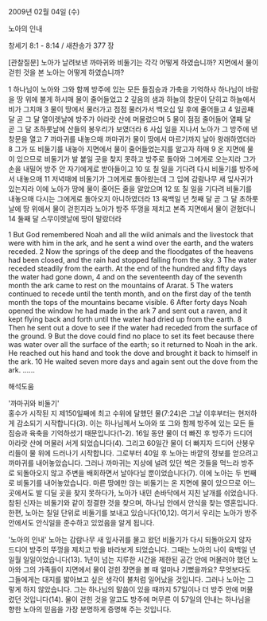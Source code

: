 2009년 02월 04일 (수)

노아의 인내



창세기 8:1 - 8:14 / 새찬송가 377 장

[관찰질문]
노아가 날려보낸 까마귀와 비둘기는 각각 어떻게 하였습니까?
지면에서 물이 걷힌 것을 본 노아는 어떻게 하였습니까?

1 하나님이 노아와 그와 함께 방주에 있는 모든 들짐승과 가축을 기억하사 하나님이 바람을 땅 위에 불게 하시매 물이 줄어들었고 
2 깊음의 샘과 하늘의 창문이 닫히고 하늘에서 비가 그치매 
3 물이 땅에서 물러가고 점점 물러가서 백오십 일 후에 줄어들고 
4 일곱째 달 곧 그 달 열이렛날에 방주가 아라랏 산에 머물렀으며 
5 물이 점점 줄어들어 열째 달 곧 그 달 초하룻날에 산들의 봉우리가 보였더라 
6 사십 일을 지나서 노아가 그 방주에 낸 창문을 열고 
7 까마귀를 내놓으매 까마귀가 물이 땅에서 마르기까지 날아 왕래하였더라 
8 그가 또 비둘기를 내놓아 지면에서 물이 줄어들었는지를 알고자 하매 
9 온 지면에 물이 있으므로 비둘기가 발 붙일 곳을 찾지 못하고 방주로 돌아와 그에게로 오는지라 그가 손을 내밀어 방주 안 자기에게로 받아들이고 
10 또 칠 일을 기다려 다시 비둘기를 방주에서 내놓으매 
11 저녁때에 비둘기가 그에게로 돌아왔는데 그 입에 감람나무 새 잎사귀가 있는지라 이에 노아가 땅에 물이 줄어든 줄을 알았으며 
12 또 칠 일을 기다려 비둘기를 내놓으매 다시는 그에게로 돌아오지 아니하였더라 
13 육백일 년 첫째 달 곧 그 달 초하룻날에 땅 위에서 물이 걷힌지라 노아가 방주 뚜껑을 제치고 본즉 지면에서 물이 걷혔더니 
14 둘째 달 스무이렛날에 땅이 말랐더라  

1 But God remembered Noah and all the wild animals and the livestock that were with him in the ark, and he sent a wind over the earth, and the waters receded. 
2 Now the springs of the deep and the floodgates of the heavens had been closed, and the rain had stopped falling from the sky. 
3 The water receded steadily from the earth. At the end of the hundred and fifty days the water had gone down, 
4 and on the seventeenth day of the seventh month the ark came to rest on the mountains of Ararat. 
5 The waters continued to recede until the tenth month, and on the first day of the tenth month the tops of the mountains became visible. 
6 After forty days Noah opened the window he had made in the ark 
7 and sent out a raven, and it kept flying back and forth until the water had dried up from the earth. 
8 Then he sent out a dove to see if the water had receded from the surface of the ground. 
9 But the dove could find no place to set its feet because there was water over all the surface of the earth; so it returned to Noah in the ark. He reached out his hand and took the dove and brought it back to himself in the ark. 
10 He waited seven more days and again sent out the dove from the ark.
......

해석도움





'까마귀와 비둘기'  
홍수가 시작된 지 제150일째에 최고 수위에 달했던 물(7:24)은 그날 이후부터는 현저하게 감소되기 시작합니다(3). 이는 하나님께서 노아와 또 그와 함께 방주에 있는 모든 들짐승과 육축을 기억하셨기 때문입니다(1-2). 16일 동안 물이 더 빠진 후 방주가 드디어 아라랏 산에 머물러 서게 되었습니다(4). 그리고 60일간 물이 더 빠지자 드디어 산봉우리들이 물 위에 드러나기 시작합니다. 그로부터 40일 후 노아는 바깥의 정보를 얻으려고 까마귀를 내어놓았습니다. 그러나 까마귀는 지상에 널려 있던 썩은 것들을 먹느라 방주로 되돌아오지 않고 주변을 배회하면서 날아다닐 뿐이었습니다(7). 이에 노아는 두 번째로 비둘기를 내어놓았습니다. 마른 땅에만 앉는 비둘기는 온 지면에 물이 있으므로 어느 곳에서도 발 디딜 곳을 찾지 못하다가, 노아가 내민 손바닥에서 지친 날개를 쉬었습니다. 참된 신자는 비둘기와 같이 정결한 것을 찾으며, 하나님 안에서 안식을 찾는 영혼입니다. 한편, 노아는 칠일 단위로 비둘기를 보내고 있습니다(10,12). 여기서 우리는 노아가 방주 안에서도 안식일을 준수하고 있었음을 알게 됩니다.             

'노아의 인내'
 노아는 감람나무 새 잎사귀를 물고 왔던 비둘기가 다시 되돌아오지 않자 드디어 방주의 뚜껑을 제치고 밖을 바라보게 되었습니다. 그때는 노아의 나이 육백일 년 일월 일일이었습니다(13). 1년이 넘는 지루한 시간을 제한된 공간 안에 머물러야 했던 노아와 그의 가족들이 지면에서 물이 걷힌 장면을 볼 때 얼마나 기뻤을까요? 무엇보다도 그들에게는 대지를 밟아보고 싶은 생각이 불처럼 일어났을 것입니다. 그러나 노아는 그렇게 하지 않았습니다. 그는 하나님의 말씀이 있을 때까지 57일이나 더 방주 안에 머물렀던 것입니다(14). 물이 걷힌 것을 알고도 방주에 머무른 이 57일의 인내는 하나님을 향한 노아의 믿음을 가장 분명하게 증명해 주는 것입니다.